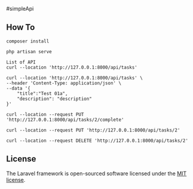 #simpleApi

## How To
```
composer install

php artisan serve

List of API
curl --location 'http://127.0.0.1:8000/api/tasks'

curl --location 'http://127.0.0.1:8000/api/tasks' \
--header 'Content-Type: application/json' \
--data '{
    "title":"Test 01a",
    "description": "description"
}'

curl --location --request PUT 'http://127.0.0.1:8000/api/tasks/2/complete'

curl --location --request PUT 'http://127.0.0.1:8000/api/tasks/2'

curl --location --request DELETE 'http://127.0.0.1:8000/api/tasks/2'

``` 


## License

The Laravel framework is open-sourced software licensed under the [MIT license](https://opensource.org/licenses/MIT).

